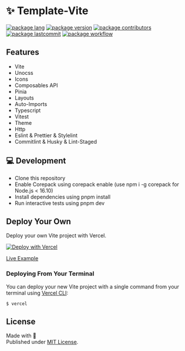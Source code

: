 # ✨ Template-Vite

[![package lang][lang]][lang]
[![package version][version]][version]
[![package contributors][contributors]][contributors]
[![package lastcommit][lastcommit]][lastcommit]
[![package workflow][workflow]][workflow]

## Features

- Vite
- Unocss
- Icons
- Composables API
- Pinia
- Layouts
- Auto-Imports
- Typescript
- Vitest
- Theme
- Http
- Eslint & Prettier & Stylelint
- Commitlint & Husky & Lint-Staged

## 💻 Development

- Clone this repository
- Enable Corepack using corepack enable (use npm i -g corepack for Node.js < 16.10)
- Install dependencies using pnpm install
- Run interactive tests using pnpm dev

## Deploy Your Own

Deploy your own Vite project with Vercel.

[![Deploy with Vercel](https://vercel.com/button)](https://vercel.com/new/clone?repository-url=https://github.com/vercel/vercel/tree/main/examples/vite&template=vite)

[Live Example](https://template-vite-three.vercel.app/)

### Deploying From Your Terminal

You can deploy your new Vite project with a single command from your terminal using [Vercel CLI](https://vercel.com/download):

```shell
$ vercel
```

## License

Made with 💛\
Published under [MIT License](./LICENSE).

<!-- Badges -->

[lang]: https://img.shields.io/github/languages/top/szmxx/template-vite
[version]: https://img.shields.io/github/package-json/v/szmxx/template-vite
[contributors]: https://img.shields.io/github/contributors/szmxx/template-vite
[lastcommit]: https://img.shields.io/github/last-commit/szmxx/template-vite/main
[workflow]: https://img.shields.io/github/actions/workflow/status/szmxx/template-vite/ci.yml
